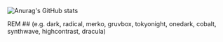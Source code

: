 ![Anurag's GitHub stats](https://github-readme-stats.vercel.app/api?username=bbuucckkyy&show_icons=true&theme=tokyonight)

REM ## (e.g. dark, radical, merko, gruvbox, tokyonight, onedark, cobalt, synthwave, highcontrast, dracula)
